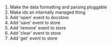 1. Make the data formatting and parsing pluggable
2. Make ids an internally managed thing
3. Add 'open' event to docstore
4. Add 'save' event to store
5. Add 'remove' event to store
6. Add 'clear' event to store
7. Add 'get' event to store
